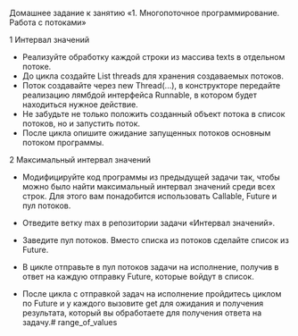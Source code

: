Домашнее задание к занятию «1. Многопоточное программирование. Работа с потоками»

1                                  Интервал значений
- Реализуйте обработку каждой строки из массива texts в отдельном потоке.
- До цикла создайте List<Thread> threads для хранения создаваемых потоков.
- Поток создавайте через new Thread(...), в конструкторе передайте реализацию лямбдой интерфейса Runnable, в котором будет находиться нужное действие.
- Не забудьте не только положить созданный объект потока в список потоков, но и запустить поток.
- После цикла опишите ожидание запущенных потоков основным потоком программы.

2                            Максимальный интервал значений
- Модифицируйте код программы из предыдущей задачи так, чтобы можно было найти максимальный интервал значений среди всех строк. Для этого вам понадобится использовать Callable, Future и пул потоков.

- Отведите ветку max в репозитории задачи «Интервал значений».
- Заведите пул потоков. Вместо списка из потоков сделайте список из Future.
- В цикле отправьте в пул потоков задачи на исполнение, получив в ответ на каждую   отправку Future, которые войдут в список.
- После цикла с отправкой задач на исполнение пройдитесь циклом по Future и у каждого вызовите get для ожидания и получения результата, который вы обработаете для получения ответа на задачу.# range_of_values
